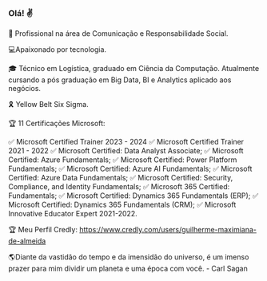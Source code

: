 ### Olá! ✌️

💬 Profissional na área de Comunicação e Responsabilidade Social.
 
💻Apaixonado por tecnologia. 

🎓 Técnico em Logística, graduado em Ciência da Computação. Atualmente cursando a pós graduação em Big Data, BI e Analytics aplicado aos negócios.

🎗️ Yellow Belt Six Sigma.

🏆 11 Certificações Microsoft:

✅ Microsoft Certified Trainer 2023 - 2024
✅ Microsoft Certified Trainer 2021 - 2022
✅ Microsoft Certified: Data Analyst Associate;
✅ Microsoft Certified: Azure Fundamentals;
✅ Microsoft Certified: Power Platform Fundamentals;
✅ Microsoft Certified: Azure AI Fundamentals;
✅ Microsoft Certified: Azure Data Fundamentals;
✅ Microsoft Certified: Security, Compliance, and Identity Fundamentals;
✅ Microsoft 365 Certified: Fundamentals;
✅ Microsoft Certified: Dynamics 365 Fundamentals (ERP);
✅ Microsoft Certified: Dynamics 365 Fundamentals (CRM);
✅ Microsoft Innovative Educator Expert 2021-2022.

🏆 Meu Perfil Credly: https://www.credly.com/users/guilherme-maximiana-de-almeida

🌎Diante da vastidão do tempo e da imensidão do universo, é um imenso prazer para mim dividir um planeta e uma época com você. - Carl Sagan
